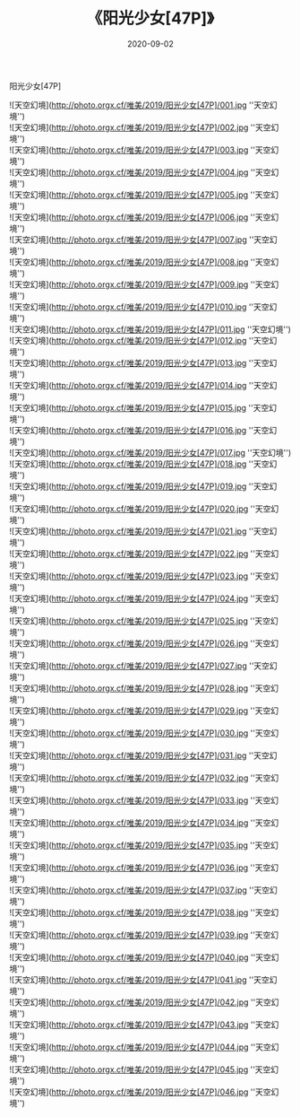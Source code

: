 ﻿---
layout: post
title:  《阳光少女[47P]》
date:   2020-09-02
img: http://photo.orgx.cf/唯美/2019/阳光少女[47P]/000.jpg
categories: [美女, 清纯, 唯美]
---

阳光少女[47P]



![天空幻境](http://photo.orgx.cf/唯美/2019/阳光少女[47P]/001.jpg ''天空幻境'') <br>
![天空幻境](http://photo.orgx.cf/唯美/2019/阳光少女[47P]/002.jpg ''天空幻境'') <br>
![天空幻境](http://photo.orgx.cf/唯美/2019/阳光少女[47P]/003.jpg ''天空幻境'') <br>
![天空幻境](http://photo.orgx.cf/唯美/2019/阳光少女[47P]/004.jpg ''天空幻境'') <br>
![天空幻境](http://photo.orgx.cf/唯美/2019/阳光少女[47P]/005.jpg ''天空幻境'') <br>
![天空幻境](http://photo.orgx.cf/唯美/2019/阳光少女[47P]/006.jpg ''天空幻境'') <br>
![天空幻境](http://photo.orgx.cf/唯美/2019/阳光少女[47P]/007.jpg ''天空幻境'') <br>
![天空幻境](http://photo.orgx.cf/唯美/2019/阳光少女[47P]/008.jpg ''天空幻境'') <br>
![天空幻境](http://photo.orgx.cf/唯美/2019/阳光少女[47P]/009.jpg ''天空幻境'') <br>
![天空幻境](http://photo.orgx.cf/唯美/2019/阳光少女[47P]/010.jpg ''天空幻境'') <br>
![天空幻境](http://photo.orgx.cf/唯美/2019/阳光少女[47P]/011.jpg ''天空幻境'') <br>
![天空幻境](http://photo.orgx.cf/唯美/2019/阳光少女[47P]/012.jpg ''天空幻境'') <br>
![天空幻境](http://photo.orgx.cf/唯美/2019/阳光少女[47P]/013.jpg ''天空幻境'') <br>
![天空幻境](http://photo.orgx.cf/唯美/2019/阳光少女[47P]/014.jpg ''天空幻境'') <br>
![天空幻境](http://photo.orgx.cf/唯美/2019/阳光少女[47P]/015.jpg ''天空幻境'') <br>
![天空幻境](http://photo.orgx.cf/唯美/2019/阳光少女[47P]/016.jpg ''天空幻境'') <br>
![天空幻境](http://photo.orgx.cf/唯美/2019/阳光少女[47P]/017.jpg ''天空幻境'') <br>
![天空幻境](http://photo.orgx.cf/唯美/2019/阳光少女[47P]/018.jpg ''天空幻境'') <br>
![天空幻境](http://photo.orgx.cf/唯美/2019/阳光少女[47P]/019.jpg ''天空幻境'') <br>
![天空幻境](http://photo.orgx.cf/唯美/2019/阳光少女[47P]/020.jpg ''天空幻境'') <br>
![天空幻境](http://photo.orgx.cf/唯美/2019/阳光少女[47P]/021.jpg ''天空幻境'') <br>
![天空幻境](http://photo.orgx.cf/唯美/2019/阳光少女[47P]/022.jpg ''天空幻境'') <br>
![天空幻境](http://photo.orgx.cf/唯美/2019/阳光少女[47P]/023.jpg ''天空幻境'') <br>
![天空幻境](http://photo.orgx.cf/唯美/2019/阳光少女[47P]/024.jpg ''天空幻境'') <br>
![天空幻境](http://photo.orgx.cf/唯美/2019/阳光少女[47P]/025.jpg ''天空幻境'') <br>
![天空幻境](http://photo.orgx.cf/唯美/2019/阳光少女[47P]/026.jpg ''天空幻境'') <br>
![天空幻境](http://photo.orgx.cf/唯美/2019/阳光少女[47P]/027.jpg ''天空幻境'') <br>
![天空幻境](http://photo.orgx.cf/唯美/2019/阳光少女[47P]/028.jpg ''天空幻境'') <br>
![天空幻境](http://photo.orgx.cf/唯美/2019/阳光少女[47P]/029.jpg ''天空幻境'') <br>
![天空幻境](http://photo.orgx.cf/唯美/2019/阳光少女[47P]/030.jpg ''天空幻境'') <br>
![天空幻境](http://photo.orgx.cf/唯美/2019/阳光少女[47P]/031.jpg ''天空幻境'') <br>
![天空幻境](http://photo.orgx.cf/唯美/2019/阳光少女[47P]/032.jpg ''天空幻境'') <br>
![天空幻境](http://photo.orgx.cf/唯美/2019/阳光少女[47P]/033.jpg ''天空幻境'') <br>
![天空幻境](http://photo.orgx.cf/唯美/2019/阳光少女[47P]/034.jpg ''天空幻境'') <br>
![天空幻境](http://photo.orgx.cf/唯美/2019/阳光少女[47P]/035.jpg ''天空幻境'') <br>
![天空幻境](http://photo.orgx.cf/唯美/2019/阳光少女[47P]/036.jpg ''天空幻境'') <br>
![天空幻境](http://photo.orgx.cf/唯美/2019/阳光少女[47P]/037.jpg ''天空幻境'') <br>
![天空幻境](http://photo.orgx.cf/唯美/2019/阳光少女[47P]/038.jpg ''天空幻境'') <br>
![天空幻境](http://photo.orgx.cf/唯美/2019/阳光少女[47P]/039.jpg ''天空幻境'') <br>
![天空幻境](http://photo.orgx.cf/唯美/2019/阳光少女[47P]/040.jpg ''天空幻境'') <br>
![天空幻境](http://photo.orgx.cf/唯美/2019/阳光少女[47P]/041.jpg ''天空幻境'') <br>
![天空幻境](http://photo.orgx.cf/唯美/2019/阳光少女[47P]/042.jpg ''天空幻境'') <br>
![天空幻境](http://photo.orgx.cf/唯美/2019/阳光少女[47P]/043.jpg ''天空幻境'') <br>
![天空幻境](http://photo.orgx.cf/唯美/2019/阳光少女[47P]/044.jpg ''天空幻境'') <br>
![天空幻境](http://photo.orgx.cf/唯美/2019/阳光少女[47P]/045.jpg ''天空幻境'') <br>
![天空幻境](http://photo.orgx.cf/唯美/2019/阳光少女[47P]/046.jpg ''天空幻境'') <br>